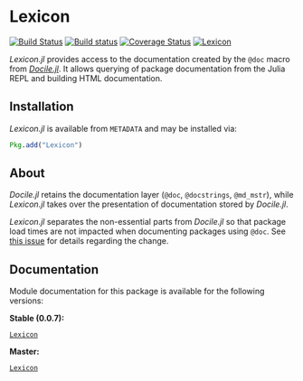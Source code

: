 # Lexicon

[![Build Status][travis-img]][travis-url]
[![Build status][appveyor-img]][appveyor-url]
[![Coverage Status][coveralls-img]][coveralls-url]
[![Lexicon][pkgeval-img]][pkgeval-url]

*Lexicon.jl* provides access to the documentation created by the `@doc`
macro from [*Docile.jl*][docile-url]. It
allows querying of package documentation from the Julia REPL and
building HTML documentation.

## Installation

*Lexicon.jl* is available from `METADATA` and may be installed via:

```julia
Pkg.add("Lexicon")
```

## About

*Docile.jl* retains the documentation layer (`@doc`, `@docstrings`,
`@md_mstr`), while *Lexicon.jl* takes over the presentation of
documentation stored by *Docile.jl*.

*Lexicon.jl* separates the non-essential parts from *Docile.jl* so that
package load times are not impacted when documenting packages using
`@doc`. See [this issue][issue-url] for details regarding the change.

## Documentation

Module documentation for this package is available for the following versions:

**Stable (0.0.7):**

[`Lexicon`][docs-stable-url]

**Master:**

[`Lexicon`][docs-master-url]

[travis-img]: https://travis-ci.org/MichaelHatherly/Lexicon.jl.svg?branch=master
[travis-url]: https://travis-ci.org/MichaelHatherly/Lexicon.jl

[appveyor-img]: https://ci.appveyor.com/api/projects/status/qmuv67ku625ioiwc/branch/master
[appveyor-url]: https://ci.appveyor.com/project/MichaelHatherly/lexicon-jl/branch/master

[coveralls-img]: https://img.shields.io/coveralls/MichaelHatherly/Lexicon.jl.svg
[coveralls-url]: https://coveralls.io/r/MichaelHatherly/Lexicon.jl

[pkgeval-img]: http://pkg.julialang.org/badges/Lexicon_release.svg
[pkgeval-url]: http://pkg.julialang.org/?pkg=Lexicon&ver=release

[docile-url]: https://github.com/MichaelHatherly/Docile.jl

[issue-url]: https://github.com/MichaelHatherly/Docile.jl/issues/27

[docs-stable-url]: https://michaelhatherly.github.io/Lexicon.jl/stable/index.html
[docs-master-url]: https://michaelhatherly.github.io/Lexicon.jl/master/index.html
